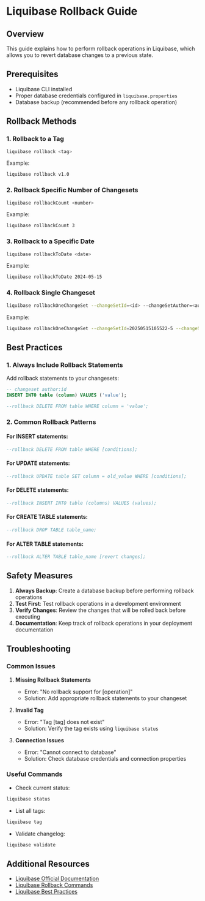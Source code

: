 # Liquibase Rollback Guide

## Overview
This guide explains how to perform rollback operations in Liquibase, which allows you to revert database changes to a previous state.

## Prerequisites
- Liquibase CLI installed
- Proper database credentials configured in `liquibase.properties`
- Database backup (recommended before any rollback operation)

## Rollback Methods

### 1. Rollback to a Tag
```bash
liquibase rollback <tag>
```
Example:
```bash
liquibase rollback v1.0
```

### 2. Rollback Specific Number of Changesets
```bash
liquibase rollbackCount <number>
```
Example:
```bash
liquibase rollbackCount 3
```

### 3. Rollback to a Specific Date
```bash
liquibase rollbackToDate <date>
```
Example:
```bash
liquibase rollbackToDate 2024-05-15
```

### 4. Rollback Single Changeset
```bash
liquibase rollbackOneChangeSet --changeSetId=<id> --changeSetAuthor=<author> --changeSetPath=<path>
```
Example:
```bash
liquibase rollbackOneChangeSet --changeSetId=20250515105522-5 --changeSetAuthor=huyhanhat --changeSetPath=src/main/resources/liquibase/changelog/20250515105522_init_data.mysql.sql
```

## Best Practices

### 1. Always Include Rollback Statements
Add rollback statements to your changesets:

```sql
-- changeset author:id
INSERT INTO table (column) VALUES ('value');

--rollback DELETE FROM table WHERE column = 'value';
```

### 2. Common Rollback Patterns

#### For INSERT statements:
```sql
--rollback DELETE FROM table WHERE [conditions];
```

#### For UPDATE statements:
```sql
--rollback UPDATE table SET column = old_value WHERE [conditions];
```

#### For DELETE statements:
```sql
--rollback INSERT INTO table (columns) VALUES (values);
```

#### For CREATE TABLE statements:
```sql
--rollback DROP TABLE table_name;
```

#### For ALTER TABLE statements:
```sql
--rollback ALTER TABLE table_name [revert changes];
```

## Safety Measures

1. **Always Backup**: Create a database backup before performing rollback operations
2. **Test First**: Test rollback operations in a development environment
3. **Verify Changes**: Review the changes that will be rolled back before executing
4. **Documentation**: Keep track of rollback operations in your deployment documentation

## Troubleshooting

### Common Issues

1. **Missing Rollback Statements**
   - Error: "No rollback support for [operation]"
   - Solution: Add appropriate rollback statements to your changeset

2. **Invalid Tag**
   - Error: "Tag [tag] does not exist"
   - Solution: Verify the tag exists using `liquibase status`

3. **Connection Issues**
   - Error: "Cannot connect to database"
   - Solution: Check database credentials and connection properties

### Useful Commands

- Check current status:
```bash
liquibase status
```

- List all tags:
```bash
liquibase tag
```

- Validate changelog:
```bash
liquibase validate
```

## Additional Resources

- [Liquibase Official Documentation](https://docs.liquibase.com/)
- [Liquibase Rollback Commands](https://docs.liquibase.com/commands/rollback.html)
- [Liquibase Best Practices](https://docs.liquibase.com/best-practices.html)
